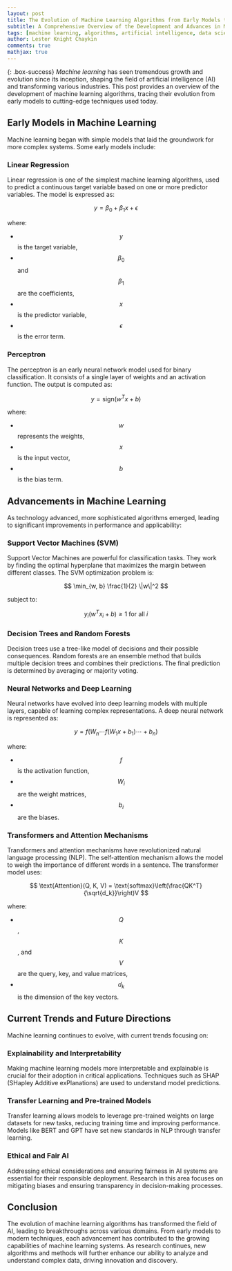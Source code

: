 ```yaml
---
layout: post
title: The Evolution of Machine Learning Algorithms from Early Models to Modern Techniques
subtitle: A Comprehensive Overview of the Development and Advances in Machine Learning Algorithms
tags: [machine learning, algorithms, artificial intelligence, data science]
author: Lester Knight Chaykin
comments: true
mathjax: true
---
```


{: .box-success}
*Machine learning* has seen tremendous growth and evolution since its inception, shaping the field of artificial intelligence (AI) and transforming various industries. This post provides an overview of the development of machine learning algorithms, tracing their evolution from early models to cutting-edge techniques used today.

## Early Models in Machine Learning

Machine learning began with simple models that laid the groundwork for more complex systems. Some early models include:

### Linear Regression

Linear regression is one of the simplest machine learning algorithms, used to predict a continuous target variable based on one or more predictor variables. The model is expressed as:

$$
y = \beta_0 + \beta_1 x + \epsilon
$$

where:
- $$y$$ is the target variable,
- $$\beta_0$$ and $$\beta_1$$ are the coefficients,
- $$x$$ is the predictor variable,
- $$\epsilon$$ is the error term.

### Perceptron

The perceptron is an early neural network model used for binary classification. It consists of a single layer of weights and an activation function. The output is computed as:

$$
y = \text{sign}(w^T x + b)
$$

where:
- $$w$$ represents the weights,
- $$x$$ is the input vector,
- $$b$$ is the bias term.

## Advancements in Machine Learning

As technology advanced, more sophisticated algorithms emerged, leading to significant improvements in performance and applicability:

### Support Vector Machines (SVM)

Support Vector Machines are powerful for classification tasks. They work by finding the optimal hyperplane that maximizes the margin between different classes. The SVM optimization problem is:

$$
\min_{w, b} \frac{1}{2} \|w\|^2
$$

subject to:

$$
y_i (w^T x_i + b) \geq 1 \text{ for all } i
$$

### Decision Trees and Random Forests

Decision trees use a tree-like model of decisions and their possible consequences. Random forests are an ensemble method that builds multiple decision trees and combines their predictions. The final prediction is determined by averaging or majority voting.

### Neural Networks and Deep Learning

Neural networks have evolved into deep learning models with multiple layers, capable of learning complex representations. A deep neural network is represented as:

$$
y = f(W_n \cdots f(W_1 x + b_1) \cdots + b_n)
$$

where:
- $$f$$ is the activation function,
- $$W_i$$ are the weight matrices,
- $$b_i$$ are the biases.

### Transformers and Attention Mechanisms

Transformers and attention mechanisms have revolutionized natural language processing (NLP). The self-attention mechanism allows the model to weigh the importance of different words in a sentence. The transformer model uses:

$$
\text{Attention}(Q, K, V) = \text{softmax}\left(\frac{QK^T}{\sqrt{d_k}}\right)V
$$

where:
- $$Q$$, $$K$$, and $$V$$ are the query, key, and value matrices,
- $$d_k$$ is the dimension of the key vectors.

## Current Trends and Future Directions

Machine learning continues to evolve, with current trends focusing on:

### Explainability and Interpretability

Making machine learning models more interpretable and explainable is crucial for their adoption in critical applications. Techniques such as SHAP (SHapley Additive exPlanations) are used to understand model predictions.

### Transfer Learning and Pre-trained Models

Transfer learning allows models to leverage pre-trained weights on large datasets for new tasks, reducing training time and improving performance. Models like BERT and GPT have set new standards in NLP through transfer learning.

### Ethical and Fair AI

Addressing ethical considerations and ensuring fairness in AI systems are essential for their responsible deployment. Research in this area focuses on mitigating biases and ensuring transparency in decision-making processes.

## Conclusion

The evolution of machine learning algorithms has transformed the field of AI, leading to breakthroughs across various domains. From early models to modern techniques, each advancement has contributed to the growing capabilities of machine learning systems. As research continues, new algorithms and methods will further enhance our ability to analyze and understand complex data, driving innovation and discovery.
